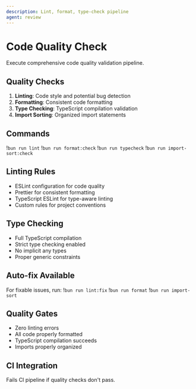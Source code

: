 ```yaml
---
description: Lint, format, type-check pipeline
agent: review
---
```


# Code Quality Check

Execute comprehensive code quality validation pipeline.

## Quality Checks

1. **Linting**: Code style and potential bug detection
2. **Formatting**: Consistent code formatting
3. **Type Checking**: TypeScript compilation validation
4. **Import Sorting**: Organized import statements

## Commands

!`bun run lint`
!`bun run format:check`
!`bun run typecheck`
!`bun run import-sort:check`

## Linting Rules

- ESLint configuration for code quality
- Prettier for consistent formatting
- TypeScript ESLint for type-aware linting
- Custom rules for project conventions

## Type Checking

- Full TypeScript compilation
- Strict type checking enabled
- No implicit any types
- Proper generic constraints

## Auto-fix Available

For fixable issues, run:
!`bun run lint:fix`
!`bun run format`
!`bun run import-sort`

## Quality Gates

- Zero linting errors
- All code properly formatted
- TypeScript compilation succeeds
- Imports properly organized

## CI Integration

Fails CI pipeline if quality checks don't pass.
